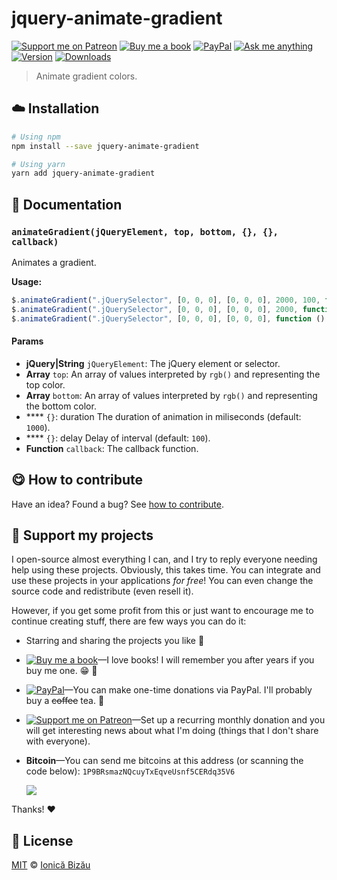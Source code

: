 <!-- Please do not edit this file. Edit the `blah` field in the `package.json` instead. If in doubt, open an issue. -->


# jquery-animate-gradient

 [![Support me on Patreon][badge_patreon]][patreon] [![Buy me a book][badge_amazon]][amazon] [![PayPal][badge_paypal_donate]][paypal-donations] [![Ask me anything](https://img.shields.io/badge/ask%20me-anything-1abc9c.svg)](https://github.com/IonicaBizau/ama) [![Version](https://img.shields.io/npm/v/jquery-animate-gradient.svg)](https://www.npmjs.com/package/jquery-animate-gradient) [![Downloads](https://img.shields.io/npm/dt/jquery-animate-gradient.svg)](https://www.npmjs.com/package/jquery-animate-gradient)

> Animate gradient colors.

## :cloud: Installation

```sh
# Using npm
npm install --save jquery-animate-gradient

# Using yarn
yarn add jquery-animate-gradient
```


## :memo: Documentation


### `animateGradient(jQueryElement, top, bottom, {}, {}, callback)`
Animates a gradient.

**Usage:**

```js
$.animateGradient(".jQuerySelector", [0, 0, 0], [0, 0, 0], 2000, 100, function () {});
$.animateGradient(".jQuerySelector", [0, 0, 0], [0, 0, 0], 2000, function () {});
$.animateGradient(".jQuerySelector", [0, 0, 0], [0, 0, 0], function () {});
```

#### Params

- **jQuery|String** `jQueryElement`: The jQuery element or selector.
- **Array** `top`: An array of values interpreted by `rgb()` and representing the top color.
- **Array** `bottom`: An array of values interpreted by `rgb()` and representing the bottom color.
- **** `{}`: duration The duration of animation in miliseconds (default: `1000`).
- **** `{}`: delay Delay of interval (default: `100`).
- **Function** `callback`: The callback function.



## :yum: How to contribute
Have an idea? Found a bug? See [how to contribute][contributing].


## :sparkling_heart: Support my projects

I open-source almost everything I can, and I try to reply everyone needing help using these projects. Obviously,
this takes time. You can integrate and use these projects in your applications *for free*! You can even change the source code and redistribute (even resell it).

However, if you get some profit from this or just want to encourage me to continue creating stuff, there are few ways you can do it:

 - Starring and sharing the projects you like :rocket:
 - [![Buy me a book][badge_amazon]][amazon]—I love books! I will remember you after years if you buy me one. :grin: :book:
 - [![PayPal][badge_paypal]][paypal-donations]—You can make one-time donations via PayPal. I'll probably buy a ~~coffee~~ tea. :tea:
 - [![Support me on Patreon][badge_patreon]][patreon]—Set up a recurring monthly donation and you will get interesting news about what I'm doing (things that I don't share with everyone).
 - **Bitcoin**—You can send me bitcoins at this address (or scanning the code below): `1P9BRsmazNQcuyTxEqveUsnf5CERdq35V6`

    ![](https://i.imgur.com/z6OQI95.png)

Thanks! :heart:



## :scroll: License

[MIT][license] © [Ionică Bizău][website]

[badge_patreon]: http://ionicabizau.github.io/badges/patreon.svg
[badge_amazon]: http://ionicabizau.github.io/badges/amazon.svg
[badge_paypal]: http://ionicabizau.github.io/badges/paypal.svg
[badge_paypal_donate]: http://ionicabizau.github.io/badges/paypal_donate.svg
[patreon]: https://www.patreon.com/ionicabizau
[amazon]: http://amzn.eu/hRo9sIZ
[paypal-donations]: https://www.paypal.com/cgi-bin/webscr?cmd=_s-xclick&hosted_button_id=RVXDDLKKLQRJW
[donate-now]: http://i.imgur.com/6cMbHOC.png

[license]: http://showalicense.com/?fullname=Ionic%C4%83%20Biz%C4%83u%20%3Cbizauionica%40gmail.com%3E%20(https%3A%2F%2Fionicabizau.net)&year=2014#license-mit
[website]: https://ionicabizau.net
[contributing]: /CONTRIBUTING.md
[docs]: /DOCUMENTATION.md
